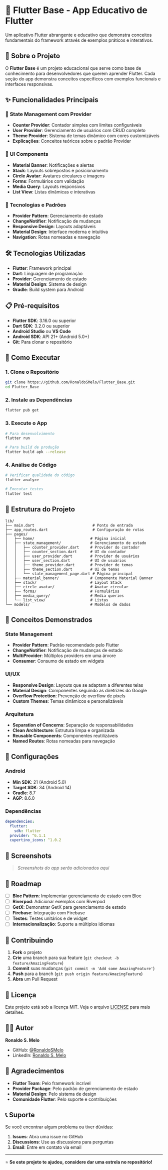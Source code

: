 # 🚀 Flutter Base - App Educativo de Flutter

Um aplicativo Flutter abrangente e educativo que demonstra conceitos fundamentais do framework através de exemplos práticos e interativos.

## 📱 Sobre o Projeto

O **Flutter Base** é um projeto educacional que serve como base de conhecimento para desenvolvedores que querem aprender Flutter. Cada seção do app demonstra conceitos específicos com exemplos funcionais e interfaces responsivas.

## ✨ Funcionalidades Principais

### 🎯 **State Management com Provider**
- **Counter Provider**: Contador simples com limites configuráveis
- **User Provider**: Gerenciamento de usuários com CRUD completo
- **Theme Provider**: Sistema de temas dinâmico com cores customizáveis
- **Explicações**: Conceitos teóricos sobre o padrão Provider

### 🎨 **UI Components**
- **Material Banner**: Notificações e alertas
- **Stack**: Layouts sobrepostos e posicionamento
- **Circle Avatar**: Avatares circulares e imagens
- **Forms**: Formulários com validação
- **Media Query**: Layouts responsivos
- **List View**: Listas dinâmicas e interativas

### 🔧 **Tecnologias e Padrões**
- **Provider Pattern**: Gerenciamento de estado
- **ChangeNotifier**: Notificação de mudanças
- **Responsive Design**: Layouts adaptáveis
- **Material Design**: Interface moderna e intuitiva
- **Navigation**: Rotas nomeadas e navegação

## 🛠️ Tecnologias Utilizadas

- **Flutter**: Framework principal
- **Dart**: Linguagem de programação
- **Provider**: Gerenciamento de estado
- **Material Design**: Sistema de design
- **Gradle**: Build system para Android

## 📋 Pré-requisitos

- **Flutter SDK**: 3.16.0 ou superior
- **Dart SDK**: 3.2.0 ou superior
- **Android Studio** ou **VS Code**
- **Android SDK**: API 21+ (Android 5.0+)
- **Git**: Para clonar o repositório

## 🚀 Como Executar

### 1. **Clone o Repositório**
```bash
git clone https://github.com/RonaldoSMelo/Flutter_Base.git
cd Flutter_Base
```

### 2. **Instale as Dependências**
```bash
flutter pub get
```

### 3. **Execute o App**
```bash
# Para desenvolvimento
flutter run

# Para build de produção
flutter build apk --release
```

### 4. **Análise de Código**
```bash
# Verificar qualidade do código
flutter analyze

# Executar testes
flutter test
```

## 📁 Estrutura do Projeto

```
lib/
├── main.dart                          # Ponto de entrada
├── app_routes.dart                    # Configuração de rotas
├── pages/
│   ├── home/                         # Página inicial
│   ├── state_management/             # Gerenciamento de estado
│   │   ├── counter_provider.dart     # Provider do contador
│   │   ├── counter_section.dart      # UI do contador
│   │   ├── user_provider.dart        # Provider de usuários
│   │   ├── user_section.dart         # UI de usuários
│   │   ├── theme_provider.dart       # Provider de temas
│   │   ├── theme_section.dart        # UI de temas
│   │   └── state_management_page.dart # Página principal
│   ├── material_banner/              # Componente Material Banner
│   ├── stack/                        # Layout Stack
│   ├── circle_avatar/                # Avatar circular
│   ├── forms/                        # Formulários
│   ├── media_query/                  # Media queries
│   └── list_view/                    # Listas
└── models/                           # Modelos de dados
```

## 🎯 Conceitos Demonstrados

### **State Management**
- **Provider Pattern**: Padrão recomendado pelo Flutter
- **ChangeNotifier**: Notificação de mudanças de estado
- **MultiProvider**: Múltiplos providers em uma árvore
- **Consumer**: Consumo de estado em widgets

### **UI/UX**
- **Responsive Design**: Layouts que se adaptam a diferentes telas
- **Material Design**: Componentes seguindo as diretrizes do Google
- **Overflow Protection**: Prevenção de overflow de pixels
- **Custom Themes**: Temas dinâmicos e personalizáveis

### **Arquitetura**
- **Separation of Concerns**: Separação de responsabilidades
- **Clean Architecture**: Estrutura limpa e organizada
- **Reusable Components**: Componentes reutilizáveis
- **Named Routes**: Rotas nomeadas para navegação

## 🔧 Configurações

### **Android**
- **Min SDK**: 21 (Android 5.0)
- **Target SDK**: 34 (Android 14)
- **Gradle**: 8.7
- **AGP**: 8.6.0

### **Dependências**
```yaml
dependencies:
  flutter:
    sdk: flutter
  provider: ^6.1.1
  cupertino_icons: ^1.0.2
```

## 📱 Screenshots

> *Screenshots do app serão adicionados aqui*

## 🚀 Roadmap

- [ ] **Bloc Pattern**: Implementar gerenciamento de estado com Bloc
- [ ] **Riverpod**: Adicionar exemplos com Riverpod
- [ ] **GetX**: Demonstrar GetX para gerenciamento de estado
- [ ] **Firebase**: Integração com Firebase
- [ ] **Testes**: Testes unitários e de widget
- [ ] **Internacionalização**: Suporte a múltiplos idiomas

## 🤝 Contribuindo

1. **Fork** o projeto
2. **Crie** uma branch para sua feature (`git checkout -b feature/AmazingFeature`)
3. **Commit** suas mudanças (`git commit -m 'Add some AmazingFeature'`)
4. **Push** para a branch (`git push origin feature/AmazingFeature`)
5. **Abra** um Pull Request

## 📄 Licença

Este projeto está sob a licença MIT. Veja o arquivo [LICENSE](LICENSE) para mais detalhes.

## 👨‍💻 Autor

**Ronaldo S. Melo**
- GitHub: [@RonaldoSMelo](https://github.com/RonaldoSMelo)
- LinkedIn: [Ronaldo S. Melo](https://linkedin.com/in/ronaldo-s-melo)

## 🙏 Agradecimentos

- **Flutter Team**: Pelo framework incrível
- **Provider Package**: Pelo padrão de gerenciamento de estado
- **Material Design**: Pelo sistema de design
- **Comunidade Flutter**: Pelo suporte e contribuições

## 📞 Suporte

Se você encontrar algum problema ou tiver dúvidas:

1. **Issues**: Abra uma issue no GitHub
2. **Discussions**: Use as discussions para perguntas
3. **Email**: Entre em contato via email

---

⭐ **Se este projeto te ajudou, considere dar uma estrela no repositório!**
